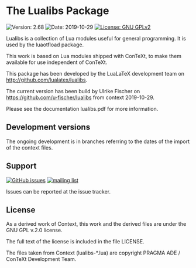 # The Lualibs Package

![Version: 2.68](https://img.shields.io/badge/current_version-2.68-blue.svg?style=flat-square)
![Date: 2019-10-29](https://img.shields.io/badge/date-2019--10--29-blue.svg?style=flat-square)
[![License: GNU GPLv2](https://img.shields.io/badge/license-GNU_GPLv2-blue.svg?style=flat-square)](http://www.gnu.org/licenses/old-licenses/gpl-2.0.html)


Lualibs is a collection of Lua modules useful for general programming. 
It is used by the luaotfload package.

This work is based on Lua modules shipped with ConTeXt, to make them available
for use independent of ConTeXt.

This package has been developed by the LuaLaTeX development team on
<http://github.com/lualatex/lualibs>. 

The current version has been build by Ulrike Fischer on
<https://github.com/u-fischer/lualibs> from context 2019-10-29. 

Please see the documentation lualibs.pdf for more information.

## Development versions

The ongoing development is in branches referring to the dates of the import of the context files. 
 
## Support
[![GitHub issues](https://img.shields.io/badge/github-issues-blue.svg?style=flat-square)](https://github.com/u-fischer/luaotfload/issues) 
[![mailing list](https://img.shields.io/badge/mailing_list-lualatex--dev-blue.svg?style=flat-square)](https://www.tug.org/mailman/listinfo/lualatex-dev) 


Issues can be reported at the issue tracker. 

## License

As a derived work of Context, this work and the derived files are under the
GNU GPL v.2.0 license.

The full text of the license is included in the file LICENSE.

The files taken from Context (lualibs-*.lua) are copyright PRAGMA ADE / ConTeXt
Development Team.

